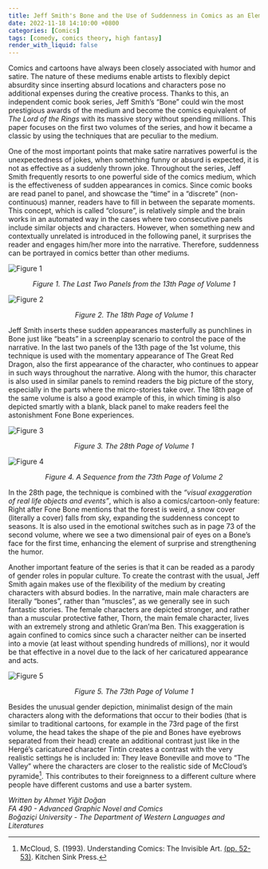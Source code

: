 ```yaml
---
title: Jeff Smith's Bone and the Use of Suddenness in Comics as an Element of Comedy
date: 2022-11-18 14:10:00 +0800
categories: [Comics]
tags: [comedy, comics theory, high fantasy]
render_with_liquid: false
---
```


Comics and cartoons have always been closely associated with humor and satire. The nature of these mediums enable artists to flexibly depict absurdity since inserting absurd locations and characters pose no additional expenses during the creative process. Thanks to this, an independent comic book series, Jeff Smith’s “Bone” could win the most prestigious awards of the medium and become the comics equivalent of *The Lord of the Rings* with its massive story without spending millions. This paper focuses on the first two volumes of the series, and how it became a classic by using the techniques that are peculiar to the medium.

One of the most important points that make satire narratives powerful is the unexpectedness of jokes, when something funny or absurd is expected, it is not as effective as a suddenly thrown joke. Throughout the series, Jeff Smith frequently resorts to one powerful side of the comics medium, which is the effectiveness of sudden appearances in comics. Since comic books are read panel to panel, and showcase the “time” in a “discrete” (non-continuous) manner, readers have to fill in between the separate moments. This concept, which is called “closure”, is relatively simple and the brain works in an automated way in the cases where two consecutive panels include similar objects and characters. However, when something new and contextually unrelated is introduced in the following panel, it surprises the reader and engages him/her more into the narrative. Therefore, suddenness can be portrayed in comics better than other mediums.

![Figure 1](/assets/img/content/221118/Bone_I_13.png)  
<p style="text-align: center;"><em>Figure 1. The Last Two Panels from the 13th Page of Volume 1</em></p>

![Figure 2](/assets/img/content/221118/Bone_I_18.png)  
<p style="text-align: center;"><em>Figure 2. The 18th Page of Volume 1</em></p>

Jeff Smith inserts these sudden appearances masterfully as punchlines in Bone just like “beats” in a screenplay scenario to control the pace of the narrative. In the last two panels of the 13th page of the 1st volume, this technique is used with the momentary appearance of The Great Red Dragon, also the first appearance of the character, who continues to appear in such ways throughout the narrative. Along with the humor, this character is also used in similar panels to remind readers the big picture of the story, especially in the parts where the micro-stories take over. The 18th page of the same volume is also a good example of this, in which timing is also depicted smartly with a blank, black panel to make readers feel the astonishment Fone Bone experiences.

![Figure 3](/assets/img/content/221118/Bone_I_28.png)  
<p style="text-align: center;"><em>Figure 3. The 28th Page of Volume 1</em></p>

![Figure 4](/assets/img/content/221118/Bone_II_73.png)  
<p style="text-align: center;"><em>Figure 4. A Sequence from the 73th Page of Volume 2</em></p>

In the 28th page, the technique is combined with the *“visual exaggeration of real life objects and events”*, which is also a comics/cartoon-only feature: Right after Fone Bone mentions that the forest is weird, a snow cover (literally a cover) falls from sky, expanding the suddenness concept to seasons. It is also used in the emotional switches such as in page 73 of the second volume, where we see a two dimensional pair of eyes on a Bone’s face for the first time, enhancing the element of surprise and strengthening the humor.

Another important feature of the series is that it can be readed as a parody of gender roles in popular culture. To create the contrast with the usual, Jeff Smith again makes use of the flexibility of the medium by creating characters with absurd bodies. In the narrative, main male characters are literally “bones”, rather than “muscles”, as we generally see in such fantastic stories. The female characters are depicted stronger, and rather than a muscular protective father, Thorn, the main female character, lives with an extremely strong and athletic Gran’ma Ben. This exaggeration is again confined to comics since such a character neither can be inserted into a movie (at least without spending hundreds of millions), nor it would be that effective in a novel due to the lack of her caricatured appearance and acts. 

![Figure 5](/assets/img/content/221118/Bone_I_73.png)  
<p style="text-align: center;"><em>Figure 5. The 73th Page of Volume 1</em></p>

Besides the unusual gender depiction, minimalist design of the main characters along with the deformations that occur to their bodies (that is similar to traditional cartoons, for example in the 73rd page of the first volume, the head takes the shape of the pie and Bones have eyebrows separated from their head) create an additional contrast just like in the Hergé’s caricatured character Tintin creates a contrast with the very realistic settings he is included in: They leave Boneville and move to “The Valley” where the characters are closer to the realistic side of McCloud’s pyramide[^footnote]. This contributes to their foreignness to a different culture where people have different customs and use a barter system.

[^footnote]: McCloud, S. (1993). Understanding Comics: The Invisible Art. [(pp. 52-53)](/assets/img/content/221118/McCloud_Pyramide.png). Kitchen Sink Press.

*Written by Ahmet Yiğit Doğan*  
*FA 490 - Advanced Graphic Novel and Comics*  
*Boğaziçi University - The Department of Western Languages and Literatures*
